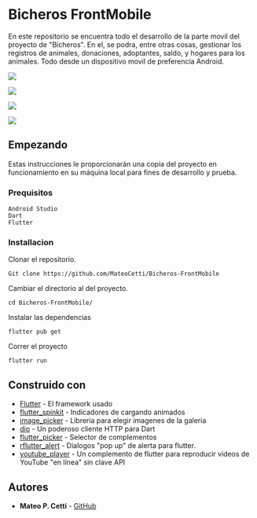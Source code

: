 # Bicheros FrontMobile

En este repositorio se encuentra todo el desarrollo de la parte movil del proyecto de "Bicheros". En el, se podra, entre otras cosas, gestionar los registros de animales, donaciones, adoptantes, saldo, y hogares para los animales. Todo desde un dispositivo movil de preferencia Android.

![](./ScreenLogIn.jpg)

![](./ScreenAnimals.png)

![](./ScreenPhotos.png)

![](./ScreenSaldo.png)

## Empezando

Estas instrucciones le proporcionarán una copia del proyecto en funcionamiento en su máquina local para fines de desarrollo y prueba.

### Prequisitos

```
Android Studio
Dart
Flutter
```

### Installacion

Clonar el repositorio.

```
Git clone https://github.com/MateoCetti/Bicheros-FrontMobile
```

Cambiar el directorio al del proyecto.

```
cd Bicheros-FrontMobile/
```

Instalar las dependencias

```
flutter pub get
```

Correr el proyecto

```
flutter run
```

## Construido con

* [Flutter](http://www.dropwizard.io/1.0.2/docs/) - El framework usado
* [flutter_spinkit](https://pub.dev/packages/flutter_spinkit) - Indicadores de cargando animados
* [image_picker](https://pub.dev/packages/image_picker) - Libreria para elegir imagenes de la galeria
* [dio](https://pub.dev/packages/dio) - Un poderoso cliente HTTP para Dart
* [flutter_picker](https://pub.dev/packages/flutter_picker) - Selector de complementos
* [rflutter_alert](https://pub.dev/packages/rflutter_alert) - Dialogos "pop up" de alerta para flutter.
* [youtube_player](https://pub.dev/packages/youtube_player) - Un complemento de flutter para reproducir videos de YouTube "en línea" sin clave API

## Autores

* **Mateo P. Cetti** - [GitHub](https://github.com/MateoCetti)

